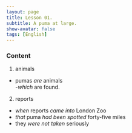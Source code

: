 ```yaml
---
layout: page
title: Lesson 01.
subtitle: A puma at large.
show-avatar: false
tags: [English]
---
```


### Content

1. animals
- pumas _are_ animals   
-*which* are found.

2. reports
- *when* reports _came into_ London Zoo
- _that_ puma _had been spotted_ forty-five miles
- they _were not taken_ seriously
